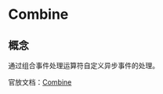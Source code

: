# Combine

## 概念

通过组合事件处理运算符自定义异步事件的处理。

官放文档：[Combine](https://developer.apple.com/documentation/combine/)

##
